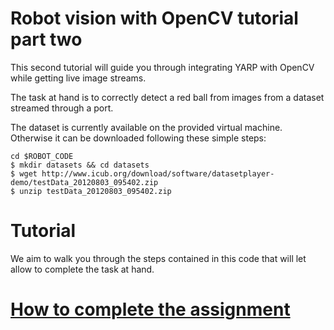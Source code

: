 Robot vision with OpenCV tutorial part two
==========================

<!--[![GitPitch](https://gitpitch.com/assets/badge.svg)](https://gitpitch.com/vvv-school/tutorial_yarp-opencv/master?grs=github&t=moon)

[![Open in Gitpod](https://gitpod.io/button/open-in-gitpod.svg)](https://gitpod.io/#https://github.com/vvv-school/tutorial_yarp-basics)
-->

This second tutorial will guide you through integrating YARP with OpenCV while getting live image streams.

The task at hand is to correctly detect a red ball from images from a dataset streamed through a port.

The dataset is currently available on the provided virtual machine. Otherwise it can be downloaded following these simple steps:
```
cd $ROBOT_CODE
$ mkdir datasets && cd datasets
$ wget http://www.icub.org/download/software/datasetplayer-demo/testData_20120803_095402.zip
$ unzip testData_20120803_095402.zip
```
Tutorial
========

We aim to walk you through the steps contained in this code that will let allow to complete the task at hand.

# [How to complete the assignment](https://github.com/vvv-school/vvv-school.github.io/blob/master/instructions/how-to-complete-assignments.md)
